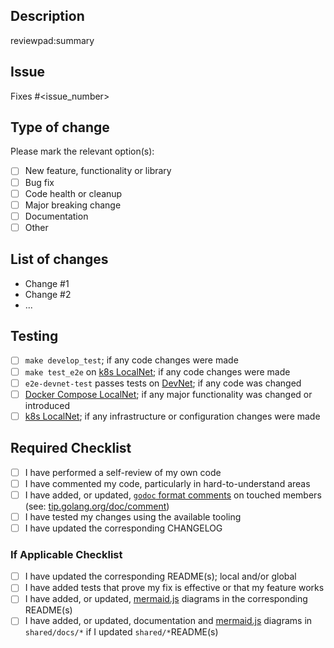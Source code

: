 <!-- REMOVE this comment block after following the instructions
 1. Make the title of the PR is descriptive and follows this format: `[<Module>] <DESCRIPTION>`
 2. Update the _Assigness_, _Labels_, _Projects_, _Milestone_ before submitting the PR for review.
 3. Add label(s) for the purpose (e.g. `persistence`) and, if applicable, priority (e.g. `low`) labels as well.
-->

## Description

<!-- REMOVE this comment block after following the instructions
1. Add a summary of the change including: motivation, reasons, context, dependencies, etc...
2. If applicable, specify the key files that should be looked at.
-->
reviewpad:summary

## Issue

Fixes #<issue_number>

## Type of change

Please mark the relevant option(s):

- [ ] New feature, functionality or library
- [ ] Bug fix
- [ ] Code health or cleanup
- [ ] Major breaking change
- [ ] Documentation
- [ ] Other <!-- add details here if it a different type of change -->

## List of changes

<!-- REMOVE this comment block after following the instructions
 List out all the changes made
-->

- Change #1
- Change #2
- ...

## Testing

- [ ] `make develop_test`; if any code changes were made
- [ ] `make test_e2e` on [k8s LocalNet](https://github.com/pokt-network/pocket/blob/main/build/localnet/README.md); if any code changes were made
- [ ] `e2e-devnet-test` passes tests on [DevNet](https://pocketnetwork.notion.site/How-to-DevNet-ff1598f27efe44c09f34e2aa0051f0dd); if any code was changed
- [ ] [Docker Compose LocalNet](https://github.com/pokt-network/pocket/blob/main/docs/development/README.md); if any major functionality was changed or introduced
- [ ] [k8s LocalNet](https://github.com/pokt-network/pocket/blob/main/build/localnet/README.md); if any infrastructure or configuration changes were made

<!-- REMOVE this comment block after following the instructions
 If you added additional tests or infrastructure, describe it here.
 Bonus points for images and videos or gifs.
-->

## Required Checklist

- [ ] I have performed a self-review of my own code
- [ ] I have commented my code, particularly in hard-to-understand areas
- [ ] I have added, or updated, [`godoc` format comments](https://go.dev/blog/godoc) on touched members (see: [tip.golang.org/doc/comment](https://tip.golang.org/doc/comment))
- [ ] I have tested my changes using the available tooling
- [ ] I have updated the corresponding CHANGELOG

### If Applicable Checklist

- [ ] I have updated the corresponding README(s); local and/or global
- [ ] I have added tests that prove my fix is effective or that my feature works
- [ ] I have added, or updated, [mermaid.js](https://mermaid-js.github.io) diagrams in the corresponding README(s)
- [ ] I have added, or updated, documentation and [mermaid.js](https://mermaid-js.github.io) diagrams in `shared/docs/*` if I updated `shared/*`README(s)
